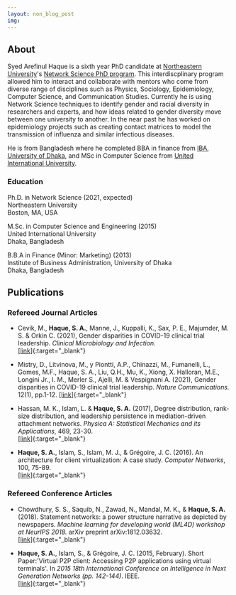 ```yaml
---
layout: non_blog_post
img:
---
```


## About

Syed Arefinul Haque is a sixth year PhD candidate at [Northeastern University](https://www.northeastern.edu/)'s [Network Science PhD program](https://www.networkscienceinstitute.org/phd). This interdiscplinary program allowed him to interact and collaborate with mentors who come from diverse range of disciplines such as Physics, Sociology, Epidemiology, Computer Science, and Communication Studies. Currently he is using Network Science techniques to identify gender and racial diversity in researchers and experts, and how ideas related to gender diversity move between one university to another. In the near past he has worked on epidemiology projects such as creating contact matrices to model the transmission of influenza and similar infectious diseases.

He is from Bangladesh where he completed BBA in finance from [IBA](https://www.iba-du.edu/), [University of Dhaka](https://www.du.ac.bd/), and MSc in Computer Science from [United International University](http://www.uiu.ac.bd/).
 

### Education

Ph.D. in Network Science (2021, expected)  
Northeastern University  
Boston, MA, USA

M.Sc. in Computer Science and Engineering (2015)  
United International University  
Dhaka, Bangladesh

B.B.A in Finance (Minor: Marketing) (2013)  
Institute of Business Administration,
University of Dhaka  
Dhaka, Bangladesh

## Publications

<!---
### Pre-prints
-->

### Refereed Journal Articles

* Cevik, M., **Haque, S. A.**, Manne, J., Kuppalli, K., Sax, P. E., Majumder, M. S. & Orkin C. (2021),  Gender disparities
in COVID-19 clinical trial leadership. *Clinical Microbiology and Infection.*  
[[link]](https://www.sciencedirect.com/science/article/pii/S1198743X20307850){:target="_blank"}

* Mistry, D., Litvinova, M., y Piontti, A.P., Chinazzi, M., Fumanelli, L., Gomes, M.F., Haque, S. A., Liu, Q.H., Mu, K., Xiong, X.
Halloran, M.E., Longini Jr., I. M., Merler S., Ajelli, M. & Vespignani A. (2021),  Gender disparities
in COVID-19 clinical trial leadership. *Nature Communications.* 12(1), pp.1-12.
[[link]](https://www.nature.com/articles/s41467-020-20544-y){:target="_blank"}

* Hassan, M. K., Islam, L. & **Haque, S. A.** (2017), Degree distribution, rank-size distribution, and leadership persistence in mediation-driven attachment networks. *Physica
A: Statistical Mechanics and its Applications*, 469, 23-30.  
[[link]](https://www.sciencedirect.com/science/article/pii/S0378437116308056){:target="_blank"}


* **Haque, S. A.**, Islam, S., Islam, M. J., & Grégoire, J. C. (2016). An architecture for client virtualization: A case study. *Computer Networks*, 100, 75-89.  
[[link]](https://www.sciencedirect.com/science/article/abs/pii/S1389128616300421){:target="_blank"}


### Refereed Conference Articles
* Chowdhury, S. S., Saquib, N., Zawad, N., Mandal, M. K., & **Haque, S. A.**(2018). Statement networks: a power structure narrative as depicted by newspapers. *Machine learning for developing world (ML4D) workshop at NeurIPS 2018.* arXiv preprint arXiv:1812.03632.  
[[link]](https://arxiv.org/abs/1812.03632){:target="_blank"}

* **Haque, S. A.**, Islam, S., & Grégoire, J. C. (2015, February). Short Paper:'Virtual P2P client: Accessing P2P applications using virtual terminals'. In *2015 18th International Conference on Intelligence in Next Generation Networks (pp. 142-144)*. IEEE.  
[[link]](https://ieeexplore.ieee.org/abstract/document/7073821){:target="_blank"}
<!--
 [research](/pages/research.html)
-->

